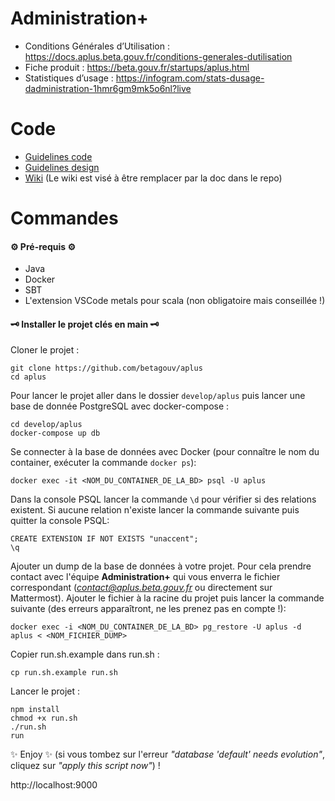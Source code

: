 # Administration+

- Conditions Générales d’Utilisation : https://docs.aplus.beta.gouv.fr/conditions-generales-dutilisation
- Fiche produit : https://beta.gouv.fr/startups/aplus.html
- Statistiques d’usage : https://infogram.com/stats-dusage-dadministration-1hmr6gm9mk5o6nl?live

# Code

- [Guidelines code](docs/guidelines-code.md)
- [Guidelines design](docs/guidelines-design.md)
- [Wiki](https://github.com/betagouv/aplus/wiki) (Le wiki est visé à être remplacer par la doc dans le repo)

# Commandes

#### ⚙️ Pré-requis ⚙️

- Java
- Docker
- SBT
- L'extension VSCode metals pour scala (non obligatoire mais conseillée !)

#### 🗝️ Installer le projet clés en main 🗝️

Cloner le projet :

```
git clone https://github.com/betagouv/aplus
cd aplus
```

Pour lancer le projet aller dans le dossier `develop/aplus` puis lancer une base de donnée PostgreSQL avec docker-compose :

```
cd develop/aplus
docker-compose up db
```

Se connecter à la base de données avec Docker (pour connaître le nom du container, exécuter la commande `docker ps`):

`docker exec -it <NOM_DU_CONTAINER_DE_LA_BD> psql -U aplus`

Dans la console PSQL lancer la commande `\d` pour vérifier si des relations existent. Si aucune relation n'existe lancer la commande suivante puis quitter la console PSQL:

```
CREATE EXTENSION IF NOT EXISTS "unaccent";
\q
```

Ajouter un dump de la base de données à votre projet. Pour cela prendre contact avec l'équipe **Administration+** qui vous enverra le fichier correspondant (*contact@aplus.beta.gouv.fr* ou directement sur Mattermost). Ajouter le fichier à la racine du projet puis lancer la commande suivante (des erreurs apparaîtront, ne les prenez pas en compte !):

`docker exec -i <NOM_DU_CONTAINER_DE_LA_BD> pg_restore -U aplus -d aplus < <NOM_FICHIER_DUMP>`

Copier run.sh.example dans run.sh :

`cp run.sh.example run.sh`

Lancer le projet :

```
npm install
chmod +x run.sh
./run.sh
run
```

✨ Enjoy ✨ (si vous tombez sur l'erreur _"database 'default' needs evolution"_, cliquez sur _"apply this script now"_) !

http://localhost:9000

<!-- - Lancer une base de donnée PostgreSQL avec docker-compose :
`docker-compose up db`

- Lancer un serveur Play de dev avec docker-compose :
  `docker-compose up web`

- Pour lancer le serveur sans docker `sbt run` (Vous pouvez regarder les variables d'environnement indispensables dans le `docker-compose.yml` et la liste des variables dans le `application.conf`)

- Les commandes pour le frontend sont dans `package.json` : `npm run watch` (dev), `npm run clean` (supprime ce qui a été installé par `npm install`), `npm run build` (bundle prod) -->
